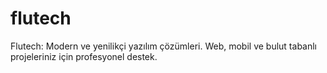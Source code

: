 # flutech

Flutech: Modern ve yenilikçi yazılım çözümleri. Web, mobil ve bulut tabanlı projeleriniz için profesyonel destek.

